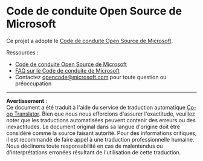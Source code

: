 <!--
CO_OP_TRANSLATOR_METADATA:
{
  "original_hash": "c06b12caf3c901eb3156e3dd5b0aea56",
  "translation_date": "2025-09-03T22:14:23+00:00",
  "source_file": "CODE_OF_CONDUCT.md",
  "language_code": "fr"
}
-->
# Code de conduite Open Source de Microsoft

Ce projet a adopté le [Code de conduite Open Source de Microsoft](https://opensource.microsoft.com/codeofconduct/).

Ressources :

- [Code de conduite Open Source de Microsoft](https://opensource.microsoft.com/codeofconduct/)
- [FAQ sur le Code de conduite de Microsoft](https://opensource.microsoft.com/codeofconduct/faq/)
- Contactez [opencode@microsoft.com](mailto:opencode@microsoft.com) pour toute question ou préoccupation

---

**Avertissement** :  
Ce document a été traduit à l'aide du service de traduction automatique [Co-op Translator](https://github.com/Azure/co-op-translator). Bien que nous nous efforcions d'assurer l'exactitude, veuillez noter que les traductions automatisées peuvent contenir des erreurs ou des inexactitudes. Le document original dans sa langue d'origine doit être considéré comme la source faisant autorité. Pour des informations critiques, il est recommandé de faire appel à une traduction professionnelle humaine. Nous déclinons toute responsabilité en cas de malentendus ou d'interprétations erronées résultant de l'utilisation de cette traduction.
